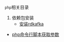`php`相关目录
1. 依赖包安装
    -   [安装rdkafka](./ext/安装rdkafka.md)
-   [php命令行脚本获取参数](./doc/php脚本命令行获取参数.md)